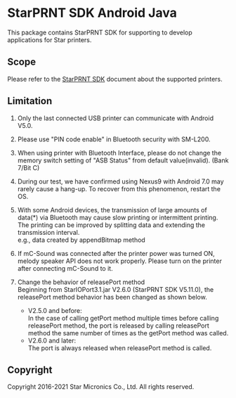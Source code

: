 # StarPRNT SDK Android Java

This package contains StarPRNT SDK for supporting to develop applications for Star printers.

## Scope

Please refer to the [StarPRNT SDK](https://www.star-m.jp/products/s_print/sdk/starprnt_sdk/manual/android_java/en/index.html) document about the supported printers.

## Limitation
1. Only the last connected USB printer can communicate with Android V5.0.

2. Please use "PIN code enable" in Bluetooth security with SM-L200.

3. When using printer with Bluetooth Interface, please do not change the memory switch setting of "ASB Status" from default value(invalid). (Bank 7/Bit C)

4. During our test, we have confirmed using Nexus9 with Android 7.0 may rarely cause a hang-up. To recover from this phenomenon, restart the OS.

5. With some Android devices, the transmission of large amounts of data(*) via Bluetooth may cause slow printing or intermittent printing. The printing can be improved by splitting data and extending the transmission interval.  
e.g., data created by appendBitmap method

6. If mC-Sound was connected after the printer power was turned ON, melody speaker API does not work properly. Please turn on the printer after connecting mC-Sound to it.

7. Change the behavior of releasePort method  
Beginning from StarIOPort3.1.jar V2.6.0 (StarPRNT SDK V5.11.0), the releasePort method behavior has been changed as shown below.
    - V2.5.0 and before:  
    In the case of calling getPort method multiple times before calling releasePort method, the port is released by calling releasePort method the same number of times as the getPort method was called.
    - V2.6.0 and later:  
    The port is always released when releasePort method is called.

## Copyright

Copyright 2016-2021 Star Micronics Co., Ltd. All rights reserved.
